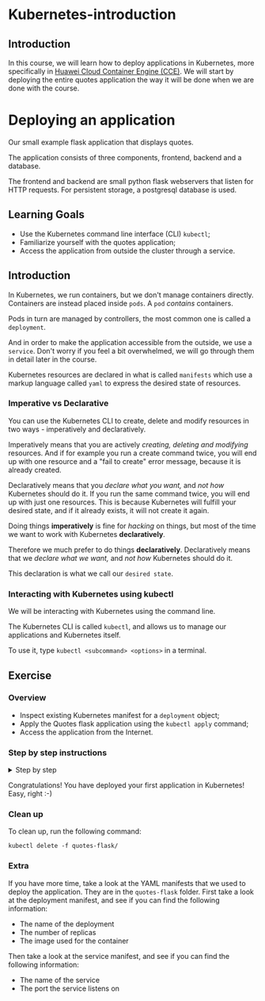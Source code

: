 # Kubernetes-introduction

## Introduction

In this course, we will learn how to deploy applications in Kubernetes, more
specifically in [Huawei Cloud Container Engine (CCE)][hwc-cce]. We will start
by deploying the entire quotes application the way it will be done when we are
done with the course.

# Deploying an application

Our small example flask application that displays quotes.

The application consists of three components, frontend, backend and a database.

The frontend and backend are small python flask webservers that listen for
HTTP requests. For persistent storage, a postgresql database is used.

## Learning Goals

- Use the Kubernetes command line interface (CLI) `kubectl`;
- Familiarize yourself with the quotes application;
- Access the application from outside the cluster through a service.


## Introduction

In Kubernetes, we run containers, but we don't manage containers directly.
Containers are instead placed inside `pods`. A `pod` _contains_ containers.

Pods in turn are managed by controllers, the most common one is called a
`deployment`.

And in order to make the application accessible from the outside, we use a
`service`. Don't worry if you feel a bit overwhelmed, we will go through them
in detail later in the course.

Kubernetes resources are declared in what is called `manifests` which use a
markup language called `yaml` to express the desired state of resources.

### Imperative vs Declarative

You can use the Kubernetes CLI to create, delete and modify resources in two
ways - imperatively and declaratively.

Imperatively means that you are actively _creating, deleting and modifying_
resources. And if for example you run a create command twice, you will end up
with one resource and a "fail to create" error message, because it is already
created.

Declaratively means that you _declare what you want,_ and _not how_ Kubernetes
should do it. If you run the same command twice, you will end up with just one
resources. This is because Kubernetes will fulfill your desired state, and if
it already exists, it will not create it again.

Doing things **imperatively** is fine for _hacking_ on things, but most of the
time we want to work with Kubernetes **declaratively**.

Therefore we much prefer to do things **declaratively**. Declaratively means
that we _declare what we want,_ and _not how_ Kubernetes should do it.

This declaration is what we call our `desired state`.


### Interacting with Kubernetes using kubectl

We will be interacting with Kubernetes using the command line.

The Kubernetes CLI is called `kubectl`, and allows us to manage our
applications and Kubernetes itself.

To use it, type `kubectl <subcommand> <options>` in a terminal.

## Exercise

### Overview

- Inspect existing Kubernetes manifest for a `deployment` object;
- Apply the Quotes flask application using the `kubectl apply` command;
- Access the application from the Internet.

### Step by step instructions

<details>
<summary>Step by step</summary>

**take the same bullet names as above and put them in to illustrate how far**
**the student have gone**

## Inspect existing Kubernetes manifest for a `deployment` object.


We have prepared all the Kubernetes manifests that you need for the
application to run.

You can find the manifest in the folder called `quotes-flask`.

- Open up the frontend manifest located at `quotes-flask/frontend-deployment.yaml`.

Try to see if you can find information about:

- The name of the deployment
- The number of replicas
- The image used for the container
- The port the container listens on

Do not worry if you don't understand everything yet, we will go through it in
detail later in the course.

## Apply the manifest using the `kubectl apply`.

Use the `kubectl apply -f <file>` command to send the manifest with your
desired state to Kubernetes:

``` bash
kubectl apply -f quotes-flask/
```

Expected output:

```
configmap/backend-config created
deployment.apps/backend created
service/backend created
deployment.apps/frontend created
service/frontend created
configmap/postgres-config created
deployment.apps/postgres created
persistentvolumeclaim/postgres-pvc created
secret/postgres-secret created
service/postgres created
```

- You can verify that the deployment is created by running the
  `kubectl get deployments` command.

``` bash
kubectl get deployments
```

Expected output:

```
NAME            READY   UP-TO-DATE   AVAILABLE   AGE
backend         1/1     1            1           27s
frontend        1/1     1            1           27s
postgres        1/1     1            1           27s
```

> :bulb: You might need to issue the command a couple of times, as it might
> take a few seconds for the deployment to be created and available.

##  Access the application from the Internet

We are getting a little ahead of our exercises here, but to illustrate that we
actually have a functioning application running in our cluster, let's try
accessing it from a browser!

First of, get the `service` called `frontend` and note down the NodePort, by
finding the `PORT(S)` column and noting the number on the right side of the
colon `:`

> :bulb: A `service` is a networking abstraction that enables a lot of the
> neat networking features of Kubernetes. We will cover `services` in detail
> in a later exercise, so just go with it for now :-)

``` bash
kubectl get service frontend
```

Expected output:

```
NAME        TYPE       CLUSTER-IP      EXTERNAL-IP   PORT(S)        AGE
frontend       NodePort   10.96.223.218   <none>        80:32458/TCP   12s
```

In this example, Kubernetes has chosen port `32458`, you will most likely get
a different number.

Finally, look up the IP address of a node in the cluster with:

``` bash
kubectl get nodes -o wide
```

> :bulb: The `-o wide` flag makes the output more verbose, i.e. to include
> the IPs

Expected output:

```
NAME    STATUS   . . . INTERNAL-IP  EXTERNAL-IP     . . .
node1   Ready    . . . 10.123.0.8   35.240.20.246   . . .
node2   Ready    . . . 10.123.0.7   35.205.245.42   . . .
```

In the example your external IPs are either `35.240.20.246` or `35.205.245.42`.

Since your `service` is of type `NodePort` it will be exposed on _all_ of the
nodes. The service will be exposed on the port with the number you noted down
above.

Choose one of the `EXTERNAL-IP`'s, and point your web browser to the address:
`<EXTERNAL-IP>:<PORT>`.

In this example, the address could be `35.240.20.246:32458`, or
`35.205.245.42:32458`.

You should see the application in the browser now!

</details>

Congratulations! You have deployed your first application in Kubernetes!
Easy, right :-)


### Clean up

To clean up, run the following command:

```
kubectl delete -f quotes-flask/
```

### Extra

If you have more time, take a look at the YAML manifests that we used to
deploy the application. They are in the `quotes-flask` folder. First take a
look at the deployment manifest, and see if you can find the following
information:

- The name of the deployment
- The number of replicas
- The image used for the container

Then take a look at the service manifest, and see if you can find the
following information:

- The name of the service
- The port the service listens on

[hwc-cce]: <https://support.huaweicloud.com/intl/en-us/cce/index.html>
